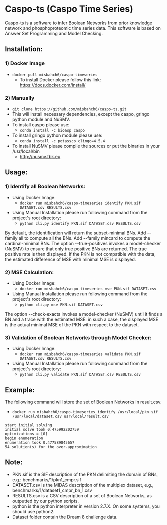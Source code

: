 # Caspo-ts (Caspo Time Series)
Caspo-ts is a software to infer Boolean Networks from prior knowledge network and phosphoproteomic time series data. This software is based on Answer Set Programming and Model Checking. 

## Installation:  
### 1) Docker Image   
   * ```docker pull misbahch6/caspo-timeseries```  
     * To install Docker please follow this link: https://docs.docker.com/install/

### 2) Manually  
   * ```git clone https://github.com/misbahch6/caspo-ts.git```  
   * This will install necessary dependencies, except the caspo, gringo python module and NuSMV.
   * To install caspo please use:
     * ```conda install -c bioasp caspo```
   * To install gringo python module please use:
     * ```conda install -c potassco clingo=4.5.4```
   * To install NuSMV please compile the sources or put the binaries in your /usr/local/bin
     * http://nusmv.fbk.eu

## Usage:  
### 1) Identify all Boolean Networks:
   * Using Docker Image:
     * ```docker run misbahch6/caspo-timeseries identify PKN.sif DATASET.csv RESULTS.csv```   
   * Using Manual Installation please run following command from the project's root directory:
     * ```python cli.py identify PKN.sif DATASET.csv RESULTS.csv```    
     
   By default, the identification will return the subset-minimal BNs. Add --family all to compute all the BNs. Add --family      mincard to compute the cardinal-minimal BNs.
   The option --true-positives invokes a model-checker (NuSMV) to ensure that only true positive BNs are returned. The true      positive rate is then displayed. If the PKN is not compatible with the data, the estimated difference of MSE with minimal    MSE is displayed.

### 2) MSE Calculation:
   * Using Docker Image:
     * ``` docker run misbahch6/caspo-timeseries mse PKN.sif DATASET.csv ```
   * Using Manual Installation please run following command from the project's root directory:
     * ```python cli.py mse PKN.sif DATASET.csv```   
     
   The option --check-exacts invokes a model-checker (NuSMV) until it finds a BN and a trace with the estimated MSE: in such    a case, the displayed MSE is the actual minimal MSE of the PKN with respect to the dataset.

### 3) Validation of Boolean Networks through Model Checker:
   * Using Docker Image:
     * ```docker run misbahch6/caspo-timeseries validate PKN.sif DATASET.csv RESULTS.csv``` 
   * Using Manual Installation please run following command from the project's root directory:
     * ```python cli.py validate PKN.sif DATASET.csv RESULTS.csv``` 
     
## Example:
The following command will store the set of Boolean Networks in result.csv. 
* ```docker run misbahch6/caspo-timeseries identify /usr/local/pkn.sif /usr/local/dataset.csv usr/local/result.csv```
```
start initial solving
initial solve took 0.475992202759
optimizations = [0]
begin enumeration
enumeration took 0.477589845657
54 solution(s) for the over-approximation
```
   
## Note:
* PKN.sif is the SIF description of the PKN delimiting the domain of BNs, e.g.: benchmarks/1/pkn1_cmpr.sif  
* DATASET.csv is the MIDAS description of the multiplex dataset, e.g., benchmarks/1/dataset1_cmpr_bn_1.csv  
* RESULTS.csv is a CSV description of a set of Boolean Networks, as outputted by our python scripts.  
* python is the python interpreter in version 2.7.X. On some systems, you should use python2.  
* Dataset folder contain the Dream 8 challenge data. 

